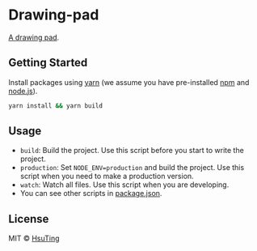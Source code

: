 # Drawing-pad
[A drawing pad](https://hsuting.github.io/drawing-pad/).

## Getting Started
Install packages using [yarn](https://yarnpkg.com/) (we assume you have pre-installed [npm](https://www.npmjs.com/) and [node.js](https://nodejs.org/)).

```sh
yarn install && yarn build
```

## Usage
- `build`: Build the project. Use this script before you start to write the project.
- `production`: Set `NODE_ENV=production` and build the project. Use this script when you need to make a production version.
- `watch`: Watch all files. Use this script when you are developing.
- You can see other scripts in [package.json](./package.json).

## License
MIT © [HsuTing](http://hsuting.com)

